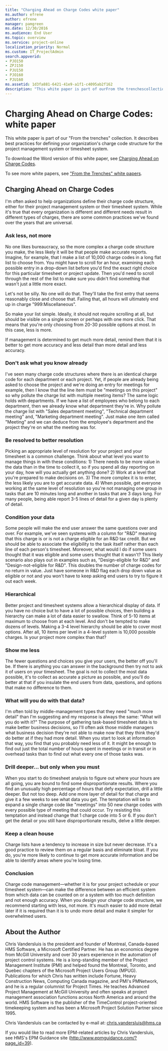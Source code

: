 ```yaml
---
title: "Charging Ahead on Charge Codes white paper"
ms.author: efrene
author: efrene
manager: pamgreen
ms.date: 12/30/2016
ms.audience: End User
ms.topic: overview
ms.service: project-online
localization_priority: Normal
ms.custom: IT_ProjectAdmin
search.appverid:
- PJO150
- ZPJ150
- PJU150
- PJO160
- PJU160
ms.assetid: 1d3fa881-6421-41e9-a1f1-c4095ab2f162
description: "This white paper is part of ourFrom the trenchescollection. It describes best practices for defining your organization's charge code structure for the project management system or timesheet system."
---
```


# Charging Ahead on Charge Codes: white paper

This white paper is part of our "From the trenches" collection. It describes best practices for defining your organization's charge code structure for the project management system or timesheet system.
  
To download the Word version of this white paper, see [Charging Ahead on Charge Codes](https://go.microsoft.com/fwlink/?LinkId=276786).
  
To see more white papers, see ["From the Trenches" white papers](https://support.office.com/article/faec6b1a-c217-4c79-b8c4-0514f402106b).
  
## Charging Ahead on Charge Codes

I'm often asked to help organizations define their charge code structure, either for their project management system or their timesheet system. While it's true that every organization is different and different needs result in different types of charges, there are some common practices we've found over the years that are universal. 
  
### Ask less, not more

 No one likes bureaucracy, so the more complex a charge code structure you make, the less likely it will be that people make accurate reports. Imagine, for example, that I make a list of 10,000 charge codes in a long flat list to choose from. You might have to scroll for an hour, examining each possible entry in a drop-down list before you'd find the exact right choice for this particular timesheet or project update. Then you'd need to scroll through the rest of the list to make sure you didn't find something that wasn't just a little more exact. 
  
Let's not be silly. No one will do that. They'll take the first entry that seems reasonably close and choose that. Failing that, all hours will ultimately end up in charge "999:Miscellaneous".
  
So make your list simple. Ideally, it should not require scrolling at all, but should be visible on a single screen or perhaps with one more click. That means that you're only choosing from 20-30 possible options at most. In this case, less is more. 
  
If management is determined to get much more detail, remind them that it is better to get more accuracy and less detail than more detail and less accuracy. 
  
### Don't ask what you know already

I've seen many charge code structures where there is an identical charge code for each department or each project. Yet, if people are already being asked to choose the project and we're doing an entry for meetings for example, then I know that the line item must be "meetings on this project" so why pollute the charge list with multiple meeting items? The same logic holds with departments. If we have a list of employees who belong to each department, then we already know what department they're in. Why pollute the charge list with "Sales department meeting", "Technical department meeting" and, "Marketing department meeting". Just make one item called "Meeting" and we can deduce from the employee's department and the project they're on what the meeting was for. 
  
### Be resolved to better resolution

Picking an appropriate level of resolution for your project and your timesheet is a common challenge. Think about what level you want to manage things in with these conditions: 1) There needs to be more value in the data than in the time to collect it, so if you spend all day reporting on your day, how will you actually get anything done? 2) Work at a level that you're prepared to make decisions on. 3) The more complex it is to enter, the less likely you are to get accurate data. 4) When possible, get everyone working at the same level of resolution so you're not managing one group in tasks that are 10 minutes long and another in tasks that are 3 days long. For many people, being able report 3-5 lines of detail for a given day is plenty of detail.
  
### Condition your data

Some people will make the end user answer the same questions over and over. For example, we've seen systems with a column for "R&amp;D" meaning that this charge is or is not a charge eligible for an R&amp;D tax credit. But we should be able to associate the eligibility to the task itself rather than each line of each person's timesheet. Moreover, what would I do if some users thought that it was eligible and some users thought that it wasn't? This likely scenario also plays out in examples such as, "Design-eligible for R&amp;D" and "Design-not-eligible for R&amp;D". This doubles the number of charge codes for no return in value. Just have someone in R&amp;D flag each drop down value as eligible or not and you won't have to keep asking end users to try to figure it out each week.
  
### Hierarchical

Better project and timesheet systems allow a hierarchical display of data. If you have no choice but to have a lot of possible choices, then building a hierarchy can make a lot of data easier to swallow. Think of 5-10 items at maximum to choose from at each level. And don't be tempted to make dozens of levels. Making a 3-4 level hierarchy should be able to cover most options. After all, 10 items per level in a 4-level system is 10,000 possible charges. Is your project more complex than that?
  
### Show me less

The fewer questions and choices you give your users, the better off you'll be. If there is anything you can answer in the background then try not to ask it of users on your timesheet. The goal is not to collect the most data possible, it's to collect as accurate a picture as possible, and you'll do better at that if you insulate the end users from data, questions, and options that make no difference to them.
  
### What will you do with that data?

I'm often told by middle-management types that they need "much more detail" than I'm suggesting and my response is always the same: "What will you do with it?" The purpose of gathering task-based timesheet data is to make better business decisions, so I'll often ask those middle managers what business decision they're not able to make now that they think they'd do better at if they had more detail. When you start to look at information that way, you find that you probably need less of it. It might be enough to find out just the total number of hours spent in meetings or in transit or in overhead tasks than to find out what every one of those tasks was. 
  
### Drill deeper… but only when you must

When you start to do timesheet analysis to figure out where your hours are all going, you are bound to find some disproportionate results. Where you find an unusually high percentage of hours that defy expectation, drill a little deeper. But not too deep. Add one more layer of detail for that charge and give it a few weeks to see what data you get. The temptation will be to expand a single charge code like "meetings" into 50 new charge codes with every possible type of meeting that could occur. Try resisting this temptation and instead change that 1 charge code into 5 or 6. If you don't get the detail or you still have disproportionate results, delve a little deeper.
  
### Keep a clean house

Charge lists have a tendency to increase in size but never decrease. It's a good practice to review them on a regular basis and eliminate bloat. If you do, you're more likely to continue to get more accurate information and be able to identify areas where you're losing time.
  
### Conclusion

Charge code management—whether it is for your project schedule or your timesheet system—can make the difference between an efficient system from which data can be counted on or a system with too much definition and not enough accuracy. When you design your charge code structure, we recommend starting with less, not more. It's much easier to add more detail later if it is required than it is to undo more detail and make it simpler for overwhelmed users. 
  
## About the Author

Chris Vandersluis is the president and founder of Montreal, Canada-based HMS Software, a Microsoft Certified Partner. He has an economics degree from McGill University and over 30 years experience in the automation of project control systems. He is a long-standing member of the Project Management Institute (PMI) and helped found the Montreal, Toronto, and Quebec chapters of the Microsoft Project Users Group (MPUG). Publications for which Chris has written include Fortune, Heavy Construction News, Computing Canada magazine, and PMI's PMNetwork, and he is a regular columnist for Project Times. He teaches Advanced Project Management at McGill University and often speaks at project management association functions across North America and around the world. HMS Software is the publisher of the TimeControl project-oriented timekeeping system and has been a Microsoft Project Solution Partner since 1995. 
  
Chris Vandersluis can be contacted by e-mail at: chris.vandersluis@hms.ca
  
If you would like to read more EPM-related articles by Chris Vandersluis, see HMS's EPM Guidance site (http://www.epmguidance.com/?page_id=39).
  

